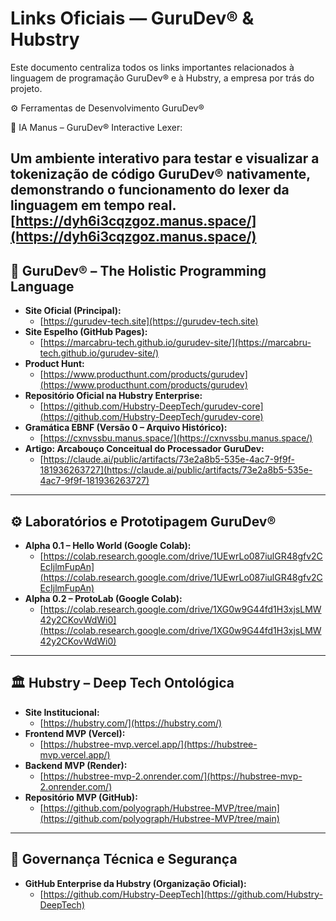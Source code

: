 
# Links Oficiais — GuruDev® & Hubstry

Este documento centraliza todos os links importantes relacionados à linguagem de programação GuruDev® e à Hubstry, a empresa por trás do projeto.

⚙️ Ferramentas de Desenvolvimento GuruDev®

🔗 IA Manus – GuruDev® Interactive Lexer:

Um ambiente interativo para testar e visualizar a tokenização de código GuruDev® nativamente, demonstrando o funcionamento do lexer da linguagem em tempo real.
[https://dyh6i3cqzgoz.manus.space/](https://dyh6i3cqzgoz.manus.space/)
---

## 🚀 GuruDev® – The Holistic Programming Language

* **Site Oficial (Principal):**
    * [https://gurudev-tech.site](https://gurudev-tech.site)
* **Site Espelho (GitHub Pages):**
    * [https://marcabru-tech.github.io/gurudev-site/](https://marcabru-tech.github.io/gurudev-site/)
* **Product Hunt:**
    * [https://www.producthunt.com/products/gurudev](https://www.producthunt.com/products/gurudev)
* **Repositório Oficial na Hubstry Enterprise:**
    * [https://github.com/Hubstry-DeepTech/gurudev-core](https://github.com/Hubstry-DeepTech/gurudev-core)
* **Gramática EBNF (Versão 0 – Arquivo Histórico):**
    * [https://cxnvssbu.manus.space/](https://cxnvssbu.manus.space/)
* **Artigo: Arcabouço Conceitual do Processador GuruDev:**
    * [https://claude.ai/public/artifacts/73e2a8b5-535e-4ac7-9f9f-181936263727](https://claude.ai/public/artifacts/73e2a8b5-535e-4ac7-9f9f-181936263727)

---

## ⚙️ Laboratórios e Prototipagem GuruDev®

* **Alpha 0.1 – Hello World (Google Colab):**
    * [https://colab.research.google.com/drive/1UEwrLo087iulGR48gfv2CEcIjlmFupAn](https://colab.research.google.com/drive/1UEwrLo087iulGR48gfv2CEcIjlmFupAn)
* **Alpha 0.2 – ProtoLab (Google Colab):**
    * [https://colab.research.google.com/drive/1XG0w9G44fd1H3xjsLMW42y2CKovWdWi0](https://colab.research.google.com/drive/1XG0w9G44fd1H3xjsLMW42y2CKovWdWi0)

---

## 🏛️ Hubstry – Deep Tech Ontológica

* **Site Institucional:**
    * [https://hubstry.com/](https://hubstry.com/)
* **Frontend MVP (Vercel):**
    * [https://hubstree-mvp.vercel.app/](https://hubstree-mvp.vercel.app/)
* **Backend MVP (Render):**
    * [https://hubstree-mvp-2.onrender.com/](https://hubstree-mvp-2.onrender.com/)
* **Repositório MVP (GitHub):**
    * [https://github.com/polyograph/Hubstree-MVP/tree/main](https://github.com/polyograph/Hubstree-MVP/tree/main)

---

## 🧠 Governança Técnica e Segurança

* **GitHub Enterprise da Hubstry (Organização Oficial):**
    * [https://github.com/Hubstry-DeepTech](https://github.com/Hubstry-DeepTech)

